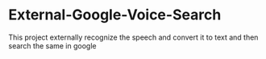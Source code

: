 # External-Google-Voice-Search
This project externally recognize the speech and convert it to text and then search the same in google

